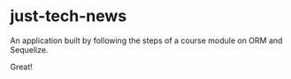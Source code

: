# just-tech-news
An application built by following the steps of a course module on ORM and Sequelize.

Great!
